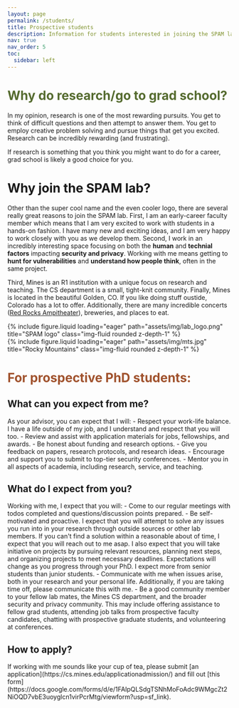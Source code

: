 ```yaml
---
layout: page
permalink: /students/
title: Prospective students
description: Information for students interested in joining the SPAM lab
nav: true
nav_order: 5
toc:
  sidebar: left
---
```

<h1><span style="color:DarkOliveGreen;">Why do research/go to grad school?</span></h1>
In my opinion, research is one of the most rewarding pursuits. You get to think of difficult questions and then attempt to answer them. You get to employ creative problem solving and pursue things that get you excited. Research can be incredibly rewarding (and frustrating). 

If research is something that you think you might want to do for a career, grad school is likely a good choice for you.

<h1>Why join the SPAM lab?</h1> 

Other than the super cool name and the even cooler logo, there are several really great reasons to join the SPAM lab. First, I am an early-career faculty member which means that I am very excited to work with students in a hands-on fashion. I have many new and exciting ideas, and I am very happy to work closely with you as we develop them. Second, I work in an incredibly interesting space focusing on both the **human** and **technial factors** impacting **security and privacy**. Working with me means getting to **hunt for vulnerabilities** and **understand how people think**, often in the same project.

Third, Mines is an R1 institution with a unique focus on research and teaching. The CS department is a small, tight-knit community. Finally, Mines is located in the beautiful Golden, CO. If you like doing stuff oustide, Colorado has a lot to offer. Additionally, there are many incredible concerts ([Red Rocks Ampitheater](https://www.redrocksonline.com/)), breweries, and places to eat. 

<div class="row justify-content-sm-center">
  <div class="col-sm-4 mt-3 mt-md-0">
    {% include figure.liquid loading="eager" path="assets/img/lab_logo.png" title="SPAM logo" class="img-fluid rounded z-depth-1" %}
  </div>
  <div class="col-sm-4 mt-3 mt-md-0">
    {% include figure.liquid loading="eager" path="assets/img/mts.jpg" title="Rocky Mountains" class="img-fluid rounded z-depth-1" %}
  </div>
</div>

<h1><span style="color:#A0522D;">For prospective PhD students:</span></h1>
<h2>What can you expect from me?</h2>
As your advisor, you can expect that I will:
- Respect your work-life balance. I have a life outside of my job, and I understand and respect that you will too.
- Review and assist with application materials for jobs, fellowships, and awards.
- Be honest about funding and research options.
- Give you feedback on papers, research protocols, and research ideas.
- Encourage and support you to submit to top-tier security conferences.
- Mentor you in all aspects of academia, including research, service, and teaching.

<h2>What do I expect from you?</h2>
Working with me, I expect that you will:
- Come to our regular meetings with todos completed and questions/discussion points prepared.
- Be self-motivated and proactive. I expect that you will attempt to solve any issues you run into in your research through outside sources or other lab members. If you can't find a solution within a reasonable about of time, I expect that you will reach out to me asap. I also expect that you will take initiative on projects by pursuing relevant resources, planning next steps, and organizing projects to meet necessary deadlines. Expectations will change as you progress through your PhD. I expect more from senior students than junior students.
- Communicate with me when issues arise, both in your research and your personal life. Additionally, if you are taking time off, please communicate this with me. 
- Be a good community member to your fellow lab mates, the Mines CS department, and the broader security and privacy community. This may include offering assistance to fellow grad students, attending job talks from prospective faculty candidates, chatting with prospective graduate students, and volunteering at conferences.

<h2>How to apply?</h2>
If working with me sounds like your cup of tea, please submit [an application](https://cs.mines.edu/applicationadmission/) and fill out [this form](https://docs.google.com/forms/d/e/1FAIpQLSdgTSNhMoFoAdc9WMgcZt2NiOQD7vbE3uoyglcn1virPcrMtg/viewform?usp=sf_link).
